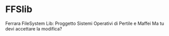 # FFSlib
Ferrara FileSystem Lib: Proggetto Sistemi Operativi di Pertile e Maffei
Ma tu devi accettare la modifica?
